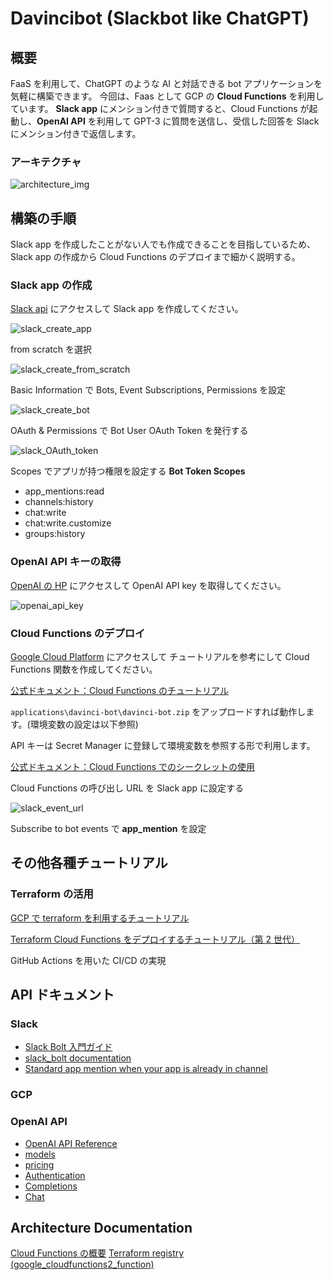 # Davincibot (Slackbot like ChatGPT)

## 概要

FaaS を利用して、ChatGPT のような AI と対話できる bot アプリケーションを気軽に構築できます。
今回は、Faas として GCP の **Cloud Functions** を利用しています。
**Slack app** にメンション付きで質問すると、Cloud Functions が起動し、**OpenAI API** を利用して
GPT-3 に質問を送信し、受信した回答を Slack にメンション付きで返信します。

### アーキテクチャ

![architecture_img](img/architecture.png)

## 構築の手順

Slack app を作成したことがない人でも作成できることを目指しているため、
Slack app の作成から Cloud Functions のデプロイまで細かく説明する。

### Slack app の作成

[Slack api](https://api.slack.com/) にアクセスして Slack app を作成してください。

![slack_create_app](img/slack_create_app.png)

from scratch を選択

![slack_create_from_scratch](img/slack_create_from_scrach.png)

Basic Information で Bots, Event Subscriptions, Permissions を設定

![slack_create_bot](img/slack_create_bot.png)

OAuth & Permissions で Bot User OAuth Token を発行する

![slack_OAuth_token](img/slack_outh_permissions.png)

Scopes でアプリが持つ権限を設定する
**Bot Token Scopes**

- app_mentions:read
- channels:history
- chat:write
- chat:write.customize
- groups:history

### OpenAI API キーの取得

[OpenAI の HP](https://platform.openai.com/) にアクセスして OpenAI API key を取得してください。

![openai_api_key](img/OpenAI_api_key.png)

### Cloud Functions のデプロイ

[Google Cloud Platform](https://console.cloud.google.com/?hl=JA) にアクセスして チュートリアルを参考にして Cloud Functions 関数を作成してください。

[公式ドキュメント：Cloud Functions のチュートリアル](https://cloud.google.com/functions/docs/tutorials/http?hl=ja)

`applications\davinci-bot\davinci-bot.zip` をアップロードすれば動作します。(環境変数の設定は以下参照)

API キーは Secret Manager に登録して環境変数を参照する形で利用します。

[公式ドキュメント：Cloud Functions でのシークレットの使用](https://cloud.google.com/functions/docs/configuring/secrets?hl=ja)

Cloud Functions の呼び出し URL を Slack app に設定する

![slack_event_url](img/slack_event_url.png)

Subscribe to bot events で **app_mention** を設定

## その他各種チュートリアル

### Terraform の活用

[GCP で terraform を利用するチュートリアル](https://developer.hashicorp.com/terraform/tutorials/gcp-get-started)

[Terraform Cloud Functions をデプロイするチュートリアル（第 2 世代）](https://cloud.google.com/functions/docs/tutorials/terraform?hl=ja)

GitHub Actions を用いた CI/CD の実現

## API ドキュメント

### Slack

- [Slack Bolt 入門ガイド](https://slack.dev/bolt-python/ja-jp/tutorial/getting-started)
- [slack_bolt documentation](https://slack.dev/bolt-python/api-docs/slack_bolt/)
- [Standard app mention when your app is already in channel](https://api.slack.com/events/app_mention#app_mention-event__example-event-payloads__app-mention-that-invites-your-app-to-a-channel)

### GCP

### OpenAI API

- [OpenAI API Reference](https://platform.openai.com/docs/api-reference/introduction)
- [models](https://platform.openai.com/docs/models/gpt-3-5)
- [pricing](https://openai.com/pricing#language-models)
- [Authentication](https://platform.openai.com/docs/api-reference/authentication)
- [Completions](https://platform.openai.com/docs/api-reference/completions)
- [Chat](https://platform.openai.com/docs/api-reference/chat/create)

## Architecture Documentation

[Cloud Functions の概要](https://cloud.google.com/functions?hl=ja)
[Terraform registry (google_cloudfunctions2_function)](https://registry.terraform.io/providers/hashicorp/google/latest/docs/resources/cloudfunctions2_function)
